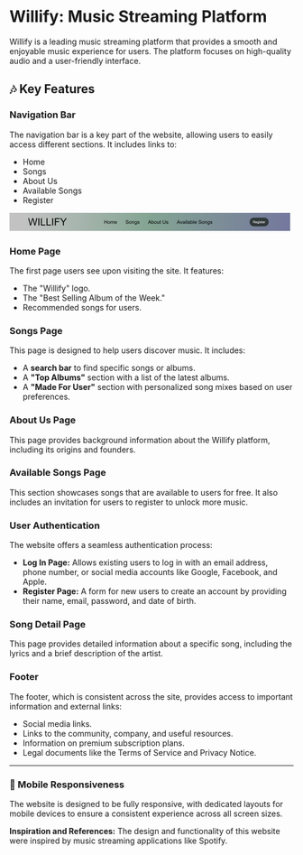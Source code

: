 # Willify: Music Streaming Platform

Willify is a leading music streaming platform that provides a smooth and enjoyable music experience for users. The platform focuses on high-quality audio and a user-friendly interface.

## 🎶 Key Features

### Navigation Bar
The navigation bar is a key part of the website, allowing users to easily access different sections. It includes links to:
* Home
* Songs
* About Us
* Available Songs
* Register
<img src="image/1.1.png" alt="Home Page Screenshot 1">

### Home Page
The first page users see upon visiting the site. It features:
* The "Willify" logo.
* The "Best Selling Album of the Week."
* Recommended songs for users.

### Songs Page
This page is designed to help users discover music. It includes:
* A **search bar** to find specific songs or albums.
* A **"Top Albums"** section with a list of the latest albums.
* A **"Made For User"** section with personalized song mixes based on user preferences.

### About Us Page
This page provides background information about the Willify platform, including its origins and founders.

### Available Songs Page
This section showcases songs that are available to users for free. It also includes an invitation for users to register to unlock more music.

### User Authentication
The website offers a seamless authentication process:
* **Log In Page:** Allows existing users to log in with an email address, phone number, or social media accounts like Google, Facebook, and Apple.
* **Register Page:** A form for new users to create an account by providing their name, email, password, and date of birth.

### Song Detail Page
This page provides detailed information about a specific song, including the lyrics and a brief description of the artist.

### Footer
The footer, which is consistent across the site, provides access to important information and external links:
* Social media links.
* Links to the community, company, and useful resources.
* Information on premium subscription plans.
* Legal documents like the Terms of Service and Privacy Notice.

---
### 📱 Mobile Responsiveness
The website is designed to be fully responsive, with dedicated layouts for mobile devices to ensure a consistent experience across all screen sizes.

**Inspiration and References:**
The design and functionality of this website were inspired by music streaming applications like Spotify.
